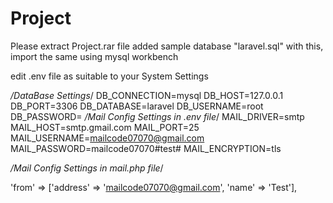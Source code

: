 # Project

Please extract Project.rar file
added sample database "laravel.sql" with this, import the same using mysql workbench 
 
 
 edit .env file as suitable to your System Settings
 
 */DataBase Settings*/
   DB_CONNECTION=mysql
   DB_HOST=127.0.0.1
   DB_PORT=3306
   DB_DATABASE=laravel
   DB_USERNAME=root
   DB_PASSWORD=
 */Mail Config Settings in .env file*/
    MAIL_DRIVER=smtp
    MAIL_HOST=smtp.gmail.com
    MAIL_PORT=25
    MAIL_USERNAME=mailcode07070@gmail.com
    MAIL_PASSWORD=mailcode07070#test#
    MAIL_ENCRYPTION=tls
    
  */Mail Config Settings in mail.php  file*/
  
  'from' => ['address' => 'mailcode07070@gmail.com', 'name' => 'Test'],
